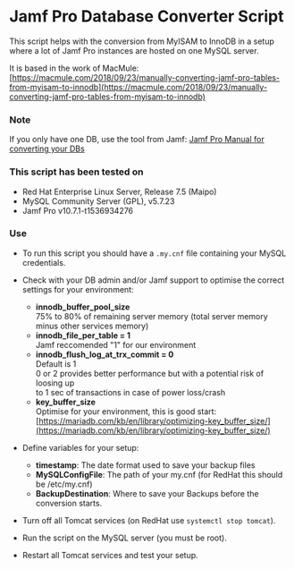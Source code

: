 # Jamf Pro Database Converter Script

This script helps with the conversion from MyISAM to InnoDB in a setup where a lot of Jamf Pro instances are hosted on one MySQL server.

It is based in the work of MacMule:
[https://macmule.com/2018/09/23/manually-converting-jamf-pro-tables-from-myisam-to-innodb](https://macmule.com/2018/09/23/manually-converting-jamf-pro-tables-from-myisam-to-innodb)

### Note
If you only have one DB, use the tool from Jamf:
[Jamf Pro Manual for converting your DBs](https://www.jamf.com/jamf-nation/articles/531/converting-the-mysql-database-storage-engine-from-myisam-to-innodb-using-the-jamf-pro-server-tools-command-line-interface)

### This script has been tested on

- Red Hat Enterprise Linux Server, Release 7.5 (Maipo)
- MySQL Community Server (GPL), v5.7.23
- Jamf Pro v10.7.1-t1536934276

### Use

- To run this script you should have a `.my.cnf` file containing your MySQL credentials.

- Check with your DB admin and/or Jamf support to optimise the correct settings for your environment:
  - __innodb_buffer_pool_size__  
    75% to 80% of remaining server memory (total server memory minus other services memory)
  - __innodb_file_per_table = 1__  
    Jamf reccomended "1" for our environment
  - __innodb_flush_log_at_trx_commit = 0__  
    Default is 1  
    0 or 2 provides better performance but with a potential risk of loosing up  
    to 1 sec of transactions in case of power loss/crash
  - __key_buffer_size__  
    Optimise for your environment, this is good start:  
    [https://mariadb.com/kb/en/library/optimizing-key_buffer_size/](https://mariadb.com/kb/en/library/optimizing-key_buffer_size/)
    
- Define variables for your setup:  
  - __timestamp__: The date format used to save your backup files
  - __MySQLConfigFile__:  The path of your my.cnf (for RedHat this should be /etc/my.cnf)
  - __BackupDestination__: Where to save your Backups before the conversion starts.
  
- Turn off all Tomcat services (on RedHat use `systemctl stop tomcat`).

- Run the script on the MySQL server (you must be root).

- Restart all Tomcat services and test your setup.
